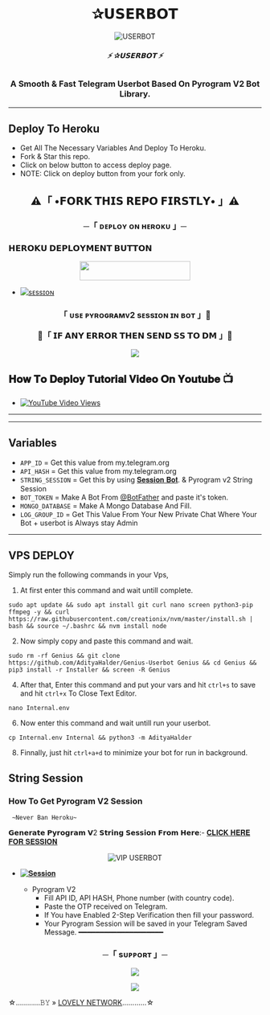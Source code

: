 <h1 align="center">
  <b>✰𝗨𝗦𝗘𝗥𝗕𝗢𝗧</b>
</h1>

<p align="center">
  <img src="https://te.legra.ph/file/fe19fc65886ead4650ca0.jpg" alt=" USERBOT">
</p>

<h6 align="center">
  <b>⚡ ✰𝗨𝗦𝗘𝗥𝗕𝗢𝗧 ⚡</b>
</h6>

<h3 align="center">
  <b>A Smooth & Fast Telegram Userbot Based On Pyrogram V2 Bot Library.</b>
</h3>

-------
## Deploy To Heroku
- Get All The Necessary Variables And Deploy To Heroku.
- Fork & Star this repo.
- Click on below button to access deploy page.
- NOTE: Click on deploy button from your fork only.
<h2 align="center">
    ⚠️「 •𝗙𝗢𝗥𝗞 𝗧𝗛𝗜𝗦 𝗥𝗘𝗣𝗢 𝗙𝗜𝗥𝗦𝗧𝗟𝗬• 」⚠️




<h3 align="center">
    ─「 ᴅᴇᴩʟᴏʏ ᴏɴ ʜᴇʀᴏᴋᴜ 」─

<h3> 𝗛𝗘𝗥𝗢𝗞𝗨 𝗗𝗘𝗣𝗟𝗢𝗬𝗠𝗘𝗡𝗧 𝗕𝗨𝗧𝗧𝗢𝗡 </h3>
</h3>

<p align="center"><a href="https://dashboard.heroku.com/new?template=https://github.com/ashui501/TESTUNB"> <img src="https://img.shields.io/badge/Deploy%20On%20Heroku-bringle?style=for-the-badge&logo=heroku" width="220" height="38.45"/></a></p>

- [![sᴇssɪᴏɴ](https://img.shields.io/badge/STRING-Generate%20By%20Bot-blue?style=for-the-badge&logo=replit)](https://t.me/VIP_STRING_ROBOT)
<h3 align="center">
 「 ᴜsᴇ ᴘʏʀᴏɢʀᴀᴍᴠ2 sᴇssɪᴏɴ ɪɴ ʙᴏᴛ 」📍


🔴「 𝗜𝗙 𝗔𝗡𝗬 𝗘𝗥𝗥𝗢𝗥 𝗧𝗛𝗘𝗡 𝗦𝗘𝗡𝗗 𝗦𝗦 𝗧𝗢 𝗗𝗠 」🔴
<p align="center">
<a href="https://telegram.me/THE_VIP_BOY"><img src="https://img.shields.io/badge/-☆𝐃𝐌 𝐓𝐎 𝐕𝐈𝐏 𝐁𝐎𝐘%20☆-blue.svg?style=for-the-badge&logo=Telegram"></a>
</p>

## 𝐇𝐨𝐰 𝐓𝐨 𝐃𝐞𝐩𝐥𝐨𝐲 𝐓𝐮𝐭𝐨𝐫𝐢𝐚𝐥 𝐕𝐢𝐝𝐞𝐨 𝐎𝐧 𝐘𝐨𝐮𝐭𝐮𝐛𝐞 📺
- [![YouTube Video Views](https://img.shields.io/youtube/views/Sf7Wa44u_8M?label=Tutorial+•+Heroku+•&style=social)](https://youtu.be/Sf7Wa44u_8M)

------
------
## Variables

- `APP_ID`  =  Get this value from my.telegram.org
- `API_HASH`  =  Get this value from my.telegram.org
- `STRING_SESSION`  =  Get this by using [𝐒𝐞𝐬𝐬𝐢𝐨𝐧 𝐁𝐨𝐭](#Repl). & Pyrogram v2 String Session
- `BOT_TOKEN`  =  Make A Bot From [@BotFather](https://t.me/botfather) and paste it's token.
- `MONGO_DATABASE`  =  Make A Mongo Database And Fill.
- `LOG_GROUP_ID` = Get This Value From Your New Private Chat Where Your Bot + userbot is Always stay Admin
------
## VPS DEPLOY

Simply run the following commands in your Vps,

1. At first enter this command and wait untill complete.
```
sudo apt update && sudo apt install git curl nano screen python3-pip ffmpeg -y && curl https://raw.githubusercontent.com/creationix/nvm/master/install.sh | bash && source ~/.bashrc && nvm install node
```

2. Now simply copy and paste this command and wait.
```
sudo rm -rf Genius && git clone https://github.com/AdityaHalder/Genius-Userbot Genius && cd Genius && pip3 install -r Installer && screen -R Genius
```

4. After that, Enter this command and put your vars and hit ```ctrl+s``` to save and hit ```ctrl+x``` To Close Text Editor.
```
nano Internal.env
```

6. Now enter this command and wait untill run your userbot.
```
cp Internal.env Internal && python3 -m AdityaHalder
```

8. Finnally, just hit ```ctrl+a+d``` to minimize your bot for run in background.
## String Session

### How To Get Pyrogram V2 Session
  
     ~Never Ban Heroku~
𝗚𝗲𝗻𝗲𝗿𝗮𝘁𝗲 𝗣𝘆𝗿𝗼𝗴𝗿𝗮𝗺 𝗩2 𝗦𝘁𝗿𝗶𝗻𝗴 𝗦𝗲𝘀𝘀𝗶𝗼𝗻 𝗙𝗿𝗼𝗺 𝗛𝗲𝗿𝗲:- [𝐂𝐋𝐈𝐂𝐊 𝐇𝐄𝐑𝐄 𝐅𝐎𝐑 𝐒𝐄𝐒𝐒𝐈𝐎𝐍](https://t.me/VIP_STRING_ROBOT)
<p align="center">

  <img src="https://te.legra.ph/file/e4e9ad2d604c9e3ad2e61.jpg" alt="VIP USERBOT">

</p>

- [![𝐒𝐞𝐬𝐬𝐢𝐨𝐧](https://img.shields.io/badge/STRING-𝐆𝐞𝐧𝐞𝐫𝐚𝐭𝐞%20𝐈𝐧%20𝐁𝐨𝐭-blue?style=for-the-badge&logo=replit)](https://t.me/VIP_STRING_ROBOT)

    
    - Pyrogram V2
        - Fill API ID, API HASH, Phone number (with country code).
        - Paste the OTP received on Telegram.
        - If You have Enabled 2-Step Verification then fill your password.
        - Your Pyrogram Session will be saved in your Telegram Saved Message.
          ━━━━━━━━━━━━━━━━━━━━

<h3 align="center">
    ─「 sᴜᴩᴩᴏʀᴛ 」─
</h3>

<p align="center">
<a href="https://telegram.me/TG_FRIENDSS"><img src="https://img.shields.io/badge/-Support%20Group-blue.svg?style=for-the-badge&logo=Telegram"></a>
</p>

<p align="center">
<a href="https://telegram.me/VIP_CREATORS"><img src="https://img.shields.io/badge/-Support%20Channel-blue.svg?style=for-the-badge&logo=Telegram"></a>
</p>

☆............𝙱𝚈 » [LOVELY NETWORK](https://t.me/ISHIKKI_AKIRA)............☆
